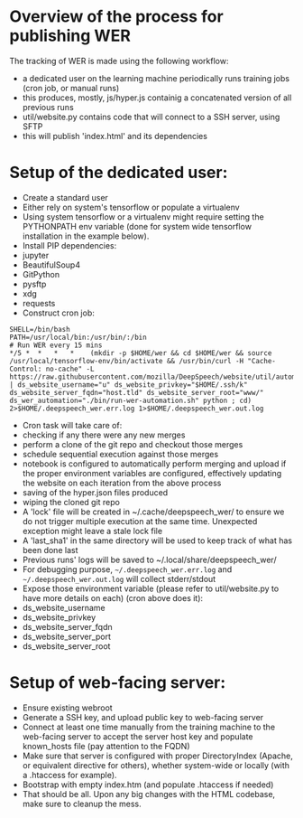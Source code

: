 Overview of the process for publishing WER
==========================================

The tracking of WER is made using the following workflow:
* a dedicated user on the learning machine periodically runs training jobs (cron
  job, or manual runs)
* this produces, mostly, js/hyper.js containig a concatenated version of all
  previous runs
* util/website.py contains code that will connect to a SSH server, using SFTP
* this will publish 'index.html' and its dependencies

# Setup of the dedicated user:

* Create a standard user
* Either rely on system's tensorflow or populate a virtualenv
* Using system tensorflow or a virtualenv might require setting the PYTHONPATH
  env variable (done for system wide tensorflow installation in the example
  below).
* Install PIP dependencies:
 * jupyter
 * BeautifulSoup4
 * GitPython
 * pysftp
 * xdg
 * requests
* Construct cron job:
```
SHELL=/bin/bash
PATH=/usr/local/bin:/usr/bin/:/bin
# Run WER every 15 mins
*/5 *  *   *   *    (mkdir -p $HOME/wer && cd $HOME/wer && source /usr/local/tensorflow-env/bin/activate && /usr/bin/curl -H "Cache-Control: no-cache" -L https://raw.githubusercontent.com/mozilla/DeepSpeech/website/util/automation.py | ds_website_username="u" ds_website_privkey="$HOME/.ssh/k" ds_website_server_fqdn="host.tld" ds_website_server_root="www/" ds_wer_automation="./bin/run-wer-automation.sh" python ; cd) 2>$HOME/.deepspeech_wer.err.log 1>$HOME/.deepspeech_wer.out.log
```
* Cron task will take care of:
 * checking if any there were any new merges
 * perform a clone of the git repo and checkout those merges
 * schedule sequential execution against those merges
 * notebook is configured to automatically perform merging and upload if
   the proper environment variables are configured, effectively updating the
   website on each iteration from the above process
 * saving of the hyper.json files produced
 * wiping the cloned git repo
* A 'lock' file will be created in ~/.cache/deepspeech_wer/ to ensure we do not
  trigger multiple execution at the same time. Unexpected exception might leave
  a stale lock file
* A 'last_sha1' in the same directory will be used to keep track of what has
  been done last
* Previous runs' logs will be saved to ~/.local/share/deepspeech_wer/
* For debugging purpose, `~/.deepspeech_wer.err.log` and `~/.deepspeech_wer.out.log`
  will collect stderr/stdout
* Expose those environment variable (please refer to util/website.py to have
  more details on each) (cron above does it):
 * ds_website_username
 * ds_website_privkey
 * ds_website_server_fqdn
 * ds_website_server_port
 * ds_website_server_root

# Setup of web-facing server:

* Ensure existing webroot
* Generate a SSH key, and upload public key to web-facing server
* Connect at least one time manually from the training machine to the web-facing
  server to accept the server host key and populate known_hosts file (pay
  attention to the FQDN)
* Make sure that server is configured with proper DirectoryIndex (Apache, or
  equivalent directive for others), whether system-wide or locally (with a
  .htaccess for example).
* Bootstrap with empty index.htm (and populate .htaccess if needed)
* That should be all. Upon any big changes with the HTML codebase, make sure to
  cleanup the mess.

